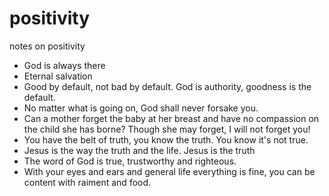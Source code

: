 # positivity

notes on positivity

* God is always there
* Eternal salvation
* Good by default, not bad by default. God is authority, goodness is the default.
* No matter what is going on, God shall never forsake you.
* Can a mother forget the baby at her breast and have no compassion on the child she has borne? Though she may forget, I will not forget you!
* You have the belt of truth, you know the truth. You know it's not true.
* Jesus is the way the truth and the life. Jesus is the truth
* The word of God is true, trustworthy and righteous.
* With your eyes and ears and general life everything is fine, you can be content with raiment and food.


